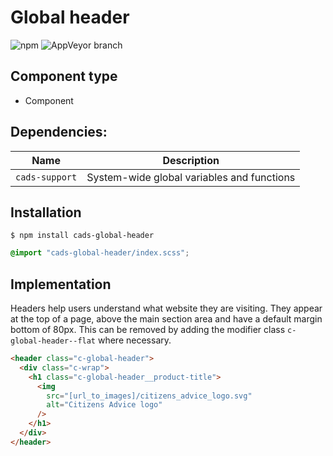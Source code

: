 # Global header

![npm](https://img.shields.io/npm/v/:package.svg)
![AppVeyor branch](https://img.shields.io/appveyor/ci/:user/:repo/:branch.svg)

## Component type

- Component

## Dependencies:

| Name           | Description                                |
| -------------- | ------------------------------------------ |
| `cads-support` | System-wide global variables and functions |

## Installation

```
$ npm install cads-global-header
```

```scss
@import "cads-global-header/index.scss";
```

## Implementation

Headers help users understand what website they are visiting. They appear at the top of a page, above the main section area and have a default margin bottom of 80px. This can be removed by adding the modifier class `c-global-header--flat` where necessary.

<!-- prettier-ignore-start -->
```html
<header class="c-global-header">
  <div class="c-wrap">
    <h1 class="c-global-header__product-title">
      <img
        src="[url_to_images]/citizens_advice_logo.svg"
        alt="Citizens Advice logo"
      />
    </h1>
  </div>
</header>
```
<!-- prettier-ignore-end -->
